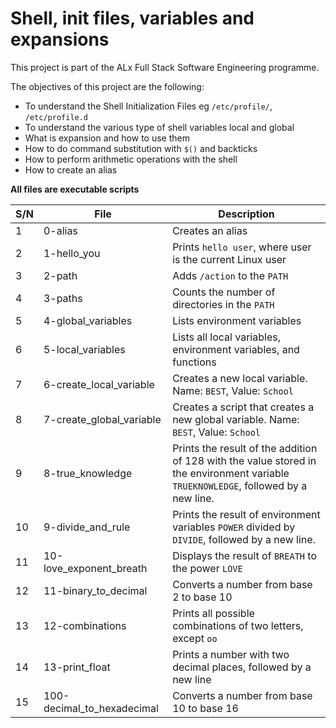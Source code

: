 # Shell, init files, variables and expansions

This project is part of the ALx Full Stack Software Engineering programme.

The objectives of this project are the following:

- To understand the Shell Initialization Files eg `/etc/profile/`, `/etc/profile.d`
- To understand the various type of shell variables local and global
- What is expansion and how to use them
- How to do command substitution with `$()` and backticks
- How to perform arithmetic operations with the shell
- How to create an alias

**All files are executable scripts**

| S/N | File | Description |
| --- | ---- | ----------- |
| 1   | 0-alias | Creates an alias |
| 2   | 1-hello_you | Prints `hello user`, where user is the current Linux user |
| 3   | 2-path | Adds `/action` to the `PATH` |
| 4   | 3-paths | Counts the number of directories in the `PATH` |
| 5   | 4-global_variables | Lists environment variables |
| 6   | 5-local_variables | Lists all local variables, environment variables, and functions |
| 7   | 6-create_local_variable | Creates a new local variable. Name: `BEST`, Value: `School`|
| 8   | 7-create_global_variable | Creates a script that creates a new global variable. Name: `BEST`, Value: `School` |
| 9   | 8-true_knowledge | Prints the result of the addition of 128 with the value stored in the environment variable `TRUEKNOWLEDGE`, followed by a new line. |
| 10  | 9-divide_and_rule | Prints the result of environment variables `POWER` divided by `DIVIDE`, followed by a new line. |
| 11  | 10-love_exponent_breath | Displays the result of `BREATH` to the power `LOVE` |
| 12  | 11-binary_to_decimal | Converts a number from base 2 to base 10 |
| 13  | 12-combinations | Prints all possible combinations of two letters, except `oo` |
| 14  | 13-print_float | Prints a number with two decimal places, followed by a new line |
| 15  | 100-decimal_to_hexadecimal | Converts a number from base 10 to base 16 |
